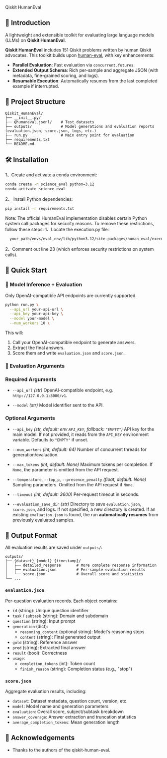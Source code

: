 Qiskit HumanEval

## 📝 Introduction

A lightweight and extensible toolkit for evaluating large language models (LLMs) on **Qiskit HumanEval**. 

**Qiskit HumanEval** includes 151 Qiskit problems written by human Qiskit advocates. 
This toolkit builds upon [human-eval](https://github.com/openai/human-eval), with key enhancements:

* **Parallel Evaluation**: Fast evaluation via `concurrent.futures`. 
* **Extended Output Schema**: Rich per-sample and aggregate JSON (with metadata, fine-grained scoring, and logs). 
* **Resumable Execution**: Automatically resumes from the last completed example if interrupted. 


## 📂 Project Structure
```
Qiskit_HumanEval/
├── __init__.py/
├── Qhumaneval.jsonl/    # Test datasets
├── outputs/             # Model generations and evaluation reports (evaluation.json, score.json, logs, etc.)
├── run.py               # Main entry point for evaluation
├── requirements.txt
└── README.md
```

## 🛠️ Installation

1、Create and activate a conda environment:

```bash
conda create -n science_eval python=3.12
conda activate science_eval
```


2、 Install Python dependencies:​

```bash
pip install -r requirements.txt
```

Note: The official HumanEval implementation disables certain Python system call packages for security reasons.  To remove these restrictions, follow these steps:
1、Locate the execution.py file:
```bash
  your_path/envs/eval_env/lib/python3.12/site-packages/human_eval/execution.py
```
2、Comment out line 23 (which enforces security restrictions on system calls).


## 🚀 Quick Start

### 🔧 Model Inference + Evaluation

Only OpenAI-compatible API endpoints are currently supported.

```bash
python run.py \
  --api_url your-api-url \
  --api_key your-api-key \
  --model your-model \
  --num_workers 10 \
```

This will:

1. Call your OpenAI-compatible endpoint to generate answers.
2. Extract the final answers.
3. Score them and write `evaluation.json` and `score.json`.


### 📌 Evaluation Arguments

### Required Arguments

* `--api_url` *(str)*
  OpenAI-compatible endpoint, e.g. `http://127.0.0.1:8000/v1`.

* `--model` *(str)*
  Model identifier sent to the API.

### Optional Arguments

* `--api_key` *(str, default: env `API_KEY`, fallback: `"EMPTY"`)*
  API key for the main model. If not provided, it reads from the `API_KEY` environment variable. Defaults to `"EMPTY"` if unset.

* `--num_workers` *(int, default: 64)*
  Number of concurrent threads for generation/evaluation.

* `--max_tokens` *(int, default: None)*
  Maximum tokens per completion. If `None`, the parameter is omitted from the API request.

* `--temperature`, `--top_p`, `--presence_penalty` *(float, default: None)*
  Sampling parameters. Omitted from the API request if `None`.

* `--timeout` *(int, default: 3600)*
  Per-request timeout in seconds.

* `--evaluation_save_dir` *(str)* 
  Directory to save `evaluation.json`, `score.json`, and logs. If not specified, a new directory is created. If an existing `evaluation.json` is found, the run **automatically resumes** from previously evaluated samples.


## 📄 Output Format

All evaluation results are saved under `outputs/`:

```
outputs/
├── {dataset}_{model}_{timestamp}/  
│   ├── detailed_response       # More complete response information
│   ├── evaluation.json         # Per-sample evaluation results
│   └── score.json              # Overall score and statistics
└── ...
```

### `evaluation.json`

Per-question evaluation records. Each object contains:

* `id` (string): Unique question identifier  
* `task` / `subtask` (string): Domain and subdomain  
* `question` (string): Input prompt  
* `generation` (dict):  
  - `reasoning_content` (optional string): Model's reasoning steps  
  - `content` (string): Final generated output  
* `gold` (string): Reference answer  
* `pred` (string): Extracted final answer  
* `result` (bool): Correctness
* `usage`:  
  - `completion_tokens` (int): Token count  
  - `finish_reason` (string): Completion status (e.g., "stop")

### `score.json`

Aggregate evaluation results, including:

* `dataset`: Dataset metadata, question count, version, etc.  
* `model`: Model name and generation parameters
* `evaluation`: Overall score, subject/subtask breakdown  
* `answer_coverage`: Answer extraction and truncation statistics
* `average_completion_tokens`: Mean generation length

## 🙋 Acknowledgements

* Thanks to the authors of the qiskit-human-eval.